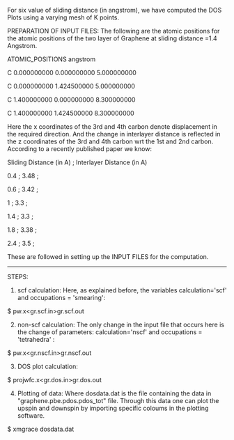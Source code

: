 For six value of sliding distance (in angstrom), we have computed the DOS  Plots using a varying mesh of K points. 

PREPARATION OF INPUT FILES: The following are the atomic positions for the atomic positions of the two layer of Graphene at sliding distance =1.4 Angstrom.

ATOMIC_POSITIONS angstrom

C 0.000000000 0.000000000 5.000000000

C 0.000000000 1.424500000 5.000000000

C 1.400000000 0.000000000 8.300000000

C 1.400000000 1.424500000 8.300000000

Here the x coordinates of the 3rd and 4th carbon denote displacement in the required direction. And the change in interlayer distance is reflected in the z coordinates of the 3rd and 4th carbon wrt the 1st and 2nd carbon. According to a recently published paper we know:

Sliding Distance (in A) ; Interlayer Distance (in A) 

0.4 ; 3.48 ; 

0.6 ; 3.42 ;

1 ; 3.3 ; 

1.4 ; 3.3 ;

1.8 ; 3.38 ; 

2.4 ; 3.5 ;

These are followed in setting up the INPUT FILES for the computation.


--------------------------------------------------------------------

STEPS:

1. scf calculation: Here, as explained before, the variables calculation='scf' and occupations = 'smearing':

$ pw.x<gr.scf.in>gr.scf.out

2. non-scf calculation: The only change in the input file that occurs here is the change of parameters: calculation='nscf' and occupations = 'tetrahedra' :

$ pw.x<gr.nscf.in>gr.nscf.out

3. DOS plot calculation:

$ projwfc.x<gr.dos.in>gr.dos.out

4. Plotting of data: Where dosdata.dat is the file containing the data in "graphene.pbe.pdos.pdos_tot" file. Through this data one can plot the upspin and downspin by importing specific coloums in the plotting software.

$ xmgrace dosdata.dat
